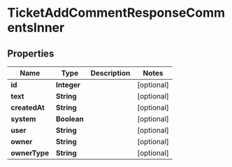 

# TicketAddCommentResponseCommentsInner


## Properties

| Name | Type | Description | Notes |
|------------ | ------------- | ------------- | -------------|
|**id** | **Integer** |  |  [optional] |
|**text** | **String** |  |  [optional] |
|**createdAt** | **String** |  |  [optional] |
|**system** | **Boolean** |  |  [optional] |
|**user** | **String** |  |  [optional] |
|**owner** | **String** |  |  [optional] |
|**ownerType** | **String** |  |  [optional] |



